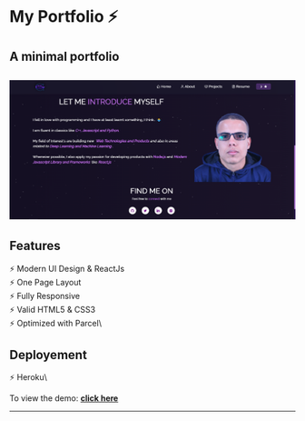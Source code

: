 # My Portfolio ⚡️ 
## A minimal portfolio 

<h2 align="center">
  <img src="https://github.com/FouadAE/MyPortfolio/blob/main/public/demo.png" alt="Simplefolio" width="600px" />
  <br>
</h2>

## Features

⚡️ Modern UI Design & ReactJs\
⚡️ One Page Layout\
⚡️ Fully Responsive\
⚡️ Valid HTML5 & CSS3\
⚡️ Optimized with Parcel\

## Deployement 
⚡️ Heroku\

To view the demo: **[click here](https://fouadae.netlify.app/)**

---

